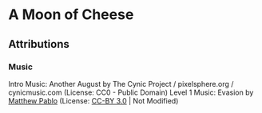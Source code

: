 # A Moon of Cheese


## Attributions

### Music

Intro Music: Another August by The Cynic Project / pixelsphere.org / cynicmusic.com (License: CC0 - Public Domain)
Level 1 Music: Evasion by [Matthew Pablo](http://opengameart.org/users/matthewpablo) (License: [CC-BY 3.0](https://creativecommons.org/licenses/by/3.0/) | Not Modified)
